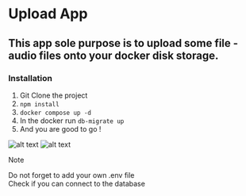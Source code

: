 # Upload App

## This app sole purpose is to upload some file - audio files onto your docker disk storage.

### Installation 

1. Git Clone the project
2. ```npm install```
3. ```docker compose up -d```
4. In the docker run ```db-migrate up```
5. And you are good to go !

![alt text](https://github.com/[username]/[reponame]/blob/[branch]/image.jpg?raw=true)
![alt text](https://help.xmpie.com/Circle/Help/fr/Build/Managing_Components_Library/Working_with_uImage/Dynamic_Image_Effect_Film2.jpg)

> [!NOTE]
> Do not forget to add your own .env file <br>
> Check if you can connect to the database
